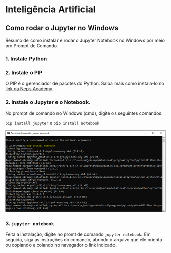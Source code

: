 # Inteligência Artificial

## Como rodar o Jupyter no Windows

Resumo de como instalar e rodar o Jupyter Notebook no Windows por meio pro Prompt de Comando.

### 1. [Instale Python](https://www.python.org/)

### 2. Instale o PIP

O PIP é o gerenciador de pacotes do Python. Saiba mais como instala-lo no [link da Neps Academy](https://neps.academy/br/blog/como-instalar-pip:-o-gerenciador-de-pacotes-do-python-no-windows).

### 2. Instale o Jupyter e o Notebook.

No prompt de comando no Windows (cmd), digite os seguintes comandos:

`pip install jupyter` e 
`pip install notebook`

![pip_install_notebook](./files/pip_install_notebook.png)

### 3. `jupyter notebook`

Feita a instalação, digite no promt de comando  `jupyter notebook`. Em seguida, siga as instruções do comando, abrindo o arquivo que ele orienta ou copiando e colando no navegador o link indicado.
